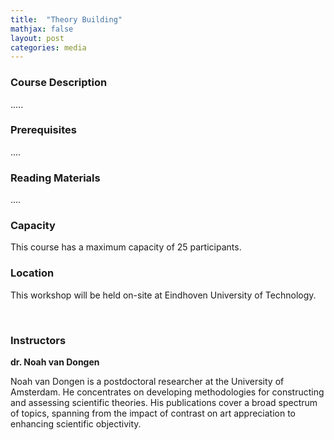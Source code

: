 ```yaml
---
title:  "Theory Building"
mathjax: false
layout: post
categories: media
---
```


### Course Description

.....

### Prerequisites 

....

### Reading Materials

....

### Capacity

This course has a maximum capacity of 25 participants.
<br>
### Location

This workshop will be held on-site at Eindhoven University of Technology.

<br>

### Instructors

**dr. Noah van Dongen**

Noah van Dongen is a postdoctoral researcher at the University of Amsterdam. He concentrates on developing methodologies for constructing and assessing scientific theories. His publications cover a broad spectrum of topics, spanning from the impact of contrast on art appreciation to enhancing scientific objectivity.
